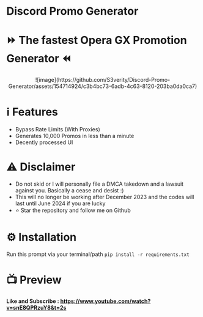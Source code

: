 # Discord Promo Generator
<h1><b>⏩ The fastest Opera GX Promotion Generator ⏪</b></h1>

<div align="center">
![image](https://github.com/S3verity/Discord-Promo-Generator/assets/154714924/c3b4bc73-6adb-4c63-8120-203ba0da0ca7)
</div>

# ℹ️ Features
- Bypass Rate Limits (With Proxies)
- Generates 10,000 Promos in less than a minute
- Decently processed UI

# ⚠️ Disclaimer
- Do not skid or I will personally file a DMCA takedown and a lawsuit against you. Basically a cease and desist :)
- This will no longer be working after December 2023 and the codes will last until June 2024 if you are lucky
- ⭐ Star the repository and follow me on Github

# ⚙️ Installation
Run this prompt via your terminal/path
```pip install -r requirements.txt```

# 📺 Preview
<p><b>Like and Subscribe : <a href="https://www.youtube.com/watch?v=snE8QPRzuY8&t=2s" target="_blank">https://www.youtube.com/watch?v=snE8QPRzuY8&t=2s</a></b></p>

